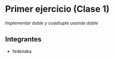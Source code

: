 # Primer ejercicio (Clase 1)
###### Implementar doble y cuadruple usando doble

## Integrantes

- fedenaka
